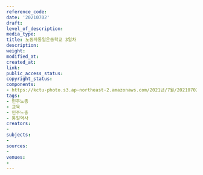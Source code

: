 ```yaml
---
reference_code: 
date: '20210702'
draft: 
level_of_description: 
media_type: 
title: 노동자통일운동학교 3일차
description: 
weight: 
modified_at: 
created_at: 
link: 
public_access_status: 
copyright_status: 
components:
- https://kctu-photo.s3.ap-northeast-2.amazonaws.com/2021년/7월/20210702-노동자통일운동학교+3일차_민주노총_교육_민주노총_통일역사/_1D20008.jpg
tags:
- 민주노총
- 교육
- 민주노총
- 통일역사
creators:
- 
subjects:
- 
sources:
- 
venues:
- 
---
```

